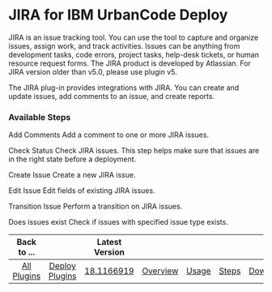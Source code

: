 
# JIRA for IBM UrbanCode Deploy

JIRA is an issue tracking tool. You can use the tool to capture and organize issues, assign work, and track activities. Issues can be anything from development tasks, code errors, project tasks, help-desk tickets, or human resource request forms. The JIRA product is developed by Atlassian. For JIRA version older than v5.0, please use plugin v5.

The JIRA plug-in provides integrations with JIRA. You can create and update issues, add comments to an issue, and create reports.


### Available Steps

Add Comments Add a comment to one or more JIRA issues.

Check Status Check JIRA issues. This step helps make sure that issues are in the right state before a deployment.

Create Issue Create a new JIRA issue.

Edit Issue Edit fields of existing JIRA issues.

Transition Issue Perform a transition on JIRA issues.

Does issues exist Check if issues with specified issue type exists.



|Back to ...||Latest Version|||||
| :---: | :---: | :---: | :---: | :---: | :---: | :---: |
|[All Plugins](../../index.md)|[Deploy Plugins](../README.md)|[18.1166919](https://raw.githubusercontent.com/UrbanCode/IBM-UCD-PLUGINS/main/files/JIRA/ucd-JIRA-18.1166919.zip)|[Overview](overview.md)|[Usage](usage.md)|[Steps](steps.md)|[Downloads](downloads.md)|
